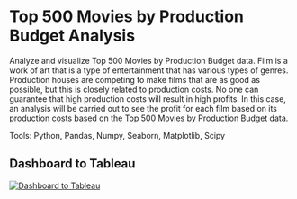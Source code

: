 # **Top 500 Movies by Production Budget Analysis**

Analyze and visualize Top 500 Movies by Production Budget data. Film is a work of art that is a type of entertainment that has various types of genres. Production houses are competing to make films that are as good as possible, but this is closely related to production costs. No one can guarantee that high production costs will result in high profits. In this case, an analysis will be carried out to see the profit for each film based on its production costs based on the Top 500 Movies by Production Budget data.

Tools: Python, Pandas, Numpy, Seaborn, Matplotlib, Scipy


## Dashboard to Tableau
[![Dashboard to Tableau](https://public.tableau.com/app/assets/tableau-public-logo-rgb.07774149.svg)](https://public.tableau.com/app/profile/ropiudin/viz/Milestones_16668589373690/Dashboard1)
